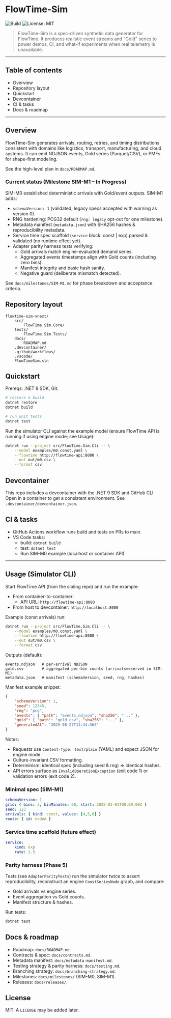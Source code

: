 # FlowTime-Sim

![Build](https://github.com/23min/FlowTime-Sim/actions/workflows/build.yml/badge.svg?branch=main)
![License: MIT](https://img.shields.io/badge/License-MIT-yellow.svg)

> FlowTime-Sim is a spec-driven synthetic data generator for FlowTime. It produces realistic event streams and "Gold" series to power demos, CI, and what-if experiments when real telemetry is unavailable.

---

## Table of contents

- Overview
- Repository layout
- Quickstart
- Devcontainer
- CI & tasks
- Docs & roadmap

---

## Overview

FlowTime-Sim generates arrivals, routing, retries, and timing distributions consistent with domains like logistics, transport, manufacturing, and cloud systems. It can emit NDJSON events, Gold series (Parquet/CSV), or PMFs for shape-first modeling.

See the high-level plan in `docs/ROADMAP.md`.

### Current status (Milestone SIM-M1 – In Progress)

SIM-M0 established deterministic arrivals with Gold/event outputs. SIM-M1 adds:

- `schemaVersion: 1` (validated; legacy specs accepted with warning as version 0).
- RNG hardening: PCG32 default (`rng: legacy` opt-out for one milestone).
- Metadata manifest (`metadata.json`) with SHA256 hashes & reproducibility metadata.
- Service time spec scaffold (`service` block: const | exp) parsed & validated (no runtime effect yet).
- Adapter parity harness tests verifying:
	- Gold arrivals match engine-evaluated demand series.
	- Aggregated events timestamps align with Gold counts (including zero bins).
	- Manifest integrity and basic hash sanity.
	- Negative guard (deliberate mismatch detected).

See `docs/milestones/SIM-M1.md` for phase breakdown and acceptance criteria.

## Repository layout

```
flowtime-sim-vnext/
	src/
		FlowTime.Sim.Core/
	tests/
		FlowTime.Sim.Tests/
	docs/
		ROADMAP.md
	.devcontainer/
	.github/workflows/
	.vscode/
	FlowTimeSim.sln
```

## Quickstart

Prereqs: .NET 9 SDK, Git.

```bash
# restore & build
dotnet restore
dotnet build

# run unit tests
dotnet test
```

Run the simulator CLI against the example model (ensure FlowTime API is running if using engine mode; see Usage):

```bash
dotnet run --project src/FlowTime.Sim.Cli -- \
	--model examples/m0.const.yaml \
	--flowtime http://flowtime-api:8080 \
	--out out/m0.csv \
	--format csv
```

## Devcontainer

This repo includes a devcontainer with the .NET 9 SDK and GitHub CLI. Open in a container to get a consistent environment. See `.devcontainer/devcontainer.json`.

## CI & tasks

- GitHub Actions workflow runs build and tests on PRs to main.
- VS Code tasks:
	- build: `dotnet build`
	- test: `dotnet test`
	- Run SIM-M0 example (localhost or container API)

---

## Usage (Simulator CLI)

Start FlowTime API (from the sibling repo) and run the example:

- From container-to-container:
	- API URL: `http://flowtime-api:8080`
- From host to devcontainer: `http://localhost:8080`

Example (const arrivals) run:

```bash
dotnet run --project src/FlowTime.Sim.Cli -- \
	--model examples/m0.const.yaml \
	--flowtime http://flowtime-api:8080 \
	--out out/m0.csv \
	--format csv
```

Outputs (default):

```
events.ndjson   # per-arrival NDJSON
gold.csv        # aggregated per-bin counts (arrivals==served in SIM-M1)
metadata.json   # manifest (schemaVersion, seed, rng, hashes)
```

Manifest example snippet:

```json
{
	"schemaVersion": 1,
	"seed": 12345,
	"rng": "pcg",
	"events": { "path": "events.ndjson", "sha256": "..." },
	"gold": { "path": "gold.csv", "sha256": "..." },
	"generatedAt": "2025-08-27T12:34:56Z"
}
```

Notes:
- Requests use `Content-Type: text/plain` (YAML) and expect JSON for engine mode.
- Culture-invariant CSV formatting.
- Determinism: identical spec (including seed & rng) ⇒ identical hashes.
- API errors surface as `InvalidOperationException` (exit code 1) or validation errors (exit code 2).

### Minimal spec (SIM-M1)
```yaml
schemaVersion: 1
grid: { bins: 3, binMinutes: 60, start: 2025-01-01T00:00:00Z }
seed: 123
arrivals: { kind: const, values: [4,5,6] }
route: { id: nodeA }
```

### Service time scaffold (future effect)
```yaml
service:
	kind: exp
	rate: 2.5
```

### Parity harness (Phase 5)
Tests (see `AdapterParityTests`) run the simulator twice to assert reproducibility, reconstruct an engine `ConstSeriesNode` graph, and compare:
- Gold arrivals vs engine series.
- Event aggregation vs Gold counts.
- Manifest structure & hashes.

Run tests:
```bash
dotnet test
```

## Docs & roadmap

- Roadmap: `docs/ROADMAP.md`.
- Contracts & spec: `docs/contracts.md`.
- Metadata manifest: `docs/metadata-manifest.md`.
- Testing strategy & parity harness: `docs/testing.md`.
- Branching strategy: `docs/branching-strategy.md`.
- Milestones: `docs/milestones/` (SIM-M0, SIM-M1).
- Releases: `docs/releases/`.

## License

MIT. A `LICENSE` may be added later.

